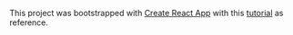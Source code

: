This project was bootstrapped with [Create React App](https://github.com/facebook/create-react-app) with this [tutorial](https://youtu.be/U9T6YkEDkMo) as reference.